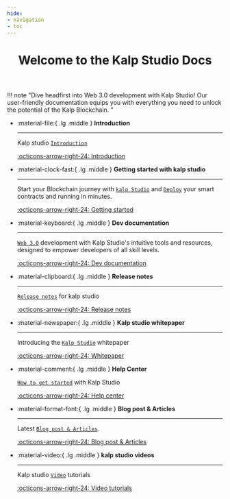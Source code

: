 ```yaml
---
hide:
- navigation
- toc
---
```


<style>
/* Make sure your CSS styles are placed within this style tag or in a linked stylesheet */
</style>

<div class="main">
    <header class="section">
        <div class="container-global">
            <div class="section-wrapper">
                <div class="hero-content-flex">
                    <div class="hero-left">
                        <h1 class="hero-heading">Welcome to the Kalp Studio Docs</h1>
                    </div> <!-- Closing tag for .hero-left -->
                </div> <!-- Closing tag for .hero-content-flex -->
            </div> <!-- Closing tag for .section-wrapper -->
        </div> <!-- Closing tag for .container-global -->
    </header> <!-- Closing tag for header -->
</div> <!-- Closing tag for .main -->

!!! note "Dive headfirst into Web 3.0 development with Kalp Studio! Our user-friendly documentation equips you with everything you need to unlock the potential of the Kalp Blockchain. "

<div class="grid cards" markdown>

-   :material-file:{ .lg .middle } __Introduction__

    ---

    Kalp studio [`Introduction`](#)

    [:octicons-arrow-right-24: Introduction](#)

-   :material-clock-fast:{ .lg .middle } __Getting started with kalp studio__

    ---

    Start your Blockchain journey with [`kalp Studio`](#) and [`Deploy`](#) your smart contracts and running in minutes.

    [:octicons-arrow-right-24: Getting started](#)

-   :material-keyboard:{ .lg .middle } __Dev documentation__

    ---

    [`Web 3.0`](#) development with Kalp Studio's intuitive tools and resources, designed to empower developers of all skill levels.

    [:octicons-arrow-right-24: Dev documentation](#)

-   :material-clipboard:{ .lg .middle } __Release notes__

    ---

    [`Release notes`](#) for kalp studio 

    [:octicons-arrow-right-24: Release notes](#)

-   :material-newspaper:{ .lg .middle } __Kalp studio whitepaper__

    ---

    Introducing the [`Kalp Studio`](#) whitepaper

	[:octicons-arrow-right-24: Whitepaper](#)

-   :material-comment:{ .lg .middle } __Help Center__

    [`How to get started`](#) with Kalp Studio
    
    [:octicons-arrow-right-24: Help center](#)

-   :material-format-font:{ .lg .middle } __Blog post & Articles__

    ---

    Latest [`Blog post & Articles`](#).

    [:octicons-arrow-right-24: Blog post & Articles](#)

-   :material-video:{ .lg .middle } __kalp studio videos__

    ---

    Kalp studio [`Video`](#) tutorials

    [:octicons-arrow-right-24: Video tutorials](#)

</div>